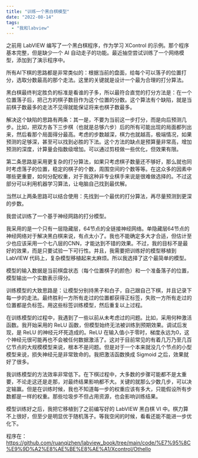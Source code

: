 ```yaml
---
title: "训练一个黑白棋模型"
date: "2022-08-14"
tags: 
  - "我和labview"
---
```


之前用 LabVIEW 编写了一个黑白棋程序，作为学习 XControl 的示例。那个程序基本完整，但是缺少一个 AI 自动走子的功能。最近抽空尝试训练了一个网络模型，添加到了演示程序中。

所有AI下棋的思路都是非常类似的：根据当前的盘面，给每个可以落子的位置打分，选取分数最高的那个走法。这里的关键就是设计一个最为合理的打分算法。

黑白棋最终判定胜负的标准是看谁的子多，所以最符合直觉的打分方法是：在一个位置落子后，把己方的棋子数目作为这个位置的分数。这个算法有个缺陷，就是当前棋子数最多的走法不见得就能保证将来也棋子数最多。

解决这个缺陷的思路有两条：其一是，不要为当前这一步打分，而是向后预测几步。比如，把双方各下三步棋（也就是总够六步）后的所有可能出现的局面都列出来，然后看那个局面得分最高。考虑的步数越深，棋力也就越高，极端情况，如果预测的足够深，甚至可以找到必胜的下法。这个方法的缺点是预算量非常高，增加预测的深度，计算量会指数级增加。可以通过剪枝做一些优化，但效果有限。

第二条思路是采用更复杂的打分算法，如果只考虑棋子数量还不够好，那么就也同时考虑落子的位置，稳定的棋子的个数，周围空间的个数等等。在这众多的因素中哪些更重要，如何分配权重，对于我这种非专业棋手来说是很难做选择的。不过这部分可以利用机器学习算法，让电脑自己找到最优解。

当然以上两条思路可以结合使用：先找到一个最优的打分算法，再尽量预测到更深的步数。

我尝试训练了一个基于神经网路的打分模型。

我采用的是一个只有一层隐藏层，64节点的全链接神经网络。单隐藏层64节点的神经网络对于解决黑白棋来说，有点太小了。我也不能确定多大才合适，但估计至少也应该采用一个七八层的CNN，才能达到不错的效果。不过，我的目标不是最好的效果，而是只要试验一下可行性。并且，我需要把训练好的模型移植到 LabVIEW 代码上，复杂模型移植起来太麻烦。所以我选择了这个最简单的模型。

模型的输入数据是当前棋盘状态（每个位置棋子的颜色）和一个准备落子的位置，模型输出一个实数表示得分。

训练模型的大致思路是：让模型分别持黑子和白子，自己跟自己下棋，并且记录下每一步的走法。最终胜利一方所有走过的位置都获得正标签，失败一方所有走过的位置都是负标签。用这些标签训练模型，然后重复以上过程。

在训练模型的过程中，我遇到了一些以前从未考虑过的问题。比如，采用何种激活函数。我开始采用的 ReLU 函数，但模型始终无法被训练到预期效果。调试后发现，是 ReLU 的神经元坏死造成的。ReLU 在输入值小于零时，梯度永远为0，这个神经元很可能再也不会被任何数据激活了。这对于目前常见的有着几万乃至几百亿节点的大规模模型来说，根本不是问题。但是对于一个本来就没几个节点的小型模型来说，损失神经元是非常致命的。我把激活函数换成 Sigmoid 之后，效果就好了很多。

我训练模型的方法效率非常低下。在下棋过程中，大多数的步骤可能都不是太重要，不论走这还是走那，对最终结果影响都不大。关键的就那么少数几步，可以决定输赢。但是在训练时候，我也不知道每一步的权重应该有多大，只能假设所有步数都是一样的权重。那些垃圾步不但占用资源，也会影响训练结果。

模型训练好之后，我把它移植到了之前编写好的 LabVIEW 黑白棋 VI 中。棋力算不上很好，但至少是明显优于随机落子。等我空闲的时候，看看还能不能进一步优化下。

程序在： https://github.com/ruanqizhen/labview_book/tree/main/code/%E7%95%8C%E9%9D%A2%E8%AE%BE%E8%AE%A1/Xcontrol/Othello
